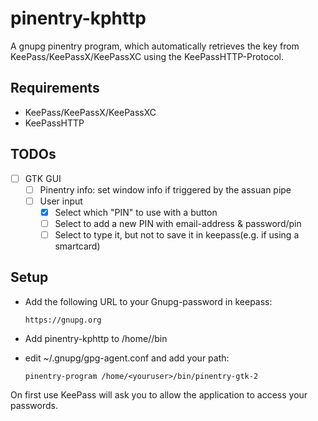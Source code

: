 # pinentry-kphttp

A gnupg pinentry program, which automatically retrieves the key from KeePass/KeePassX/KeePassXC using the KeePassHTTP-Protocol.

## Requirements
  * KeePass/KeePassX/KeePassXC
  * KeePassHTTP

## TODOs
  * [ ] GTK GUI
    * [ ] Pinentry info: set window info if triggered by the assuan pipe
    * [ ] User input
      * [x] Select which "PIN" to use with a button
      * [ ] Select to add a new PIN with email-address & password/pin
      * [ ] Select to type it, but not to save it in keepass(e.g. if using a smartcard)

## Setup
  * Add the following URL to your Gnupg-password in keepass:

        https://gnupg.org

  * Add pinentry-kphttp to /home/<youruser>/bin
  * edit ~/.gnupg/gpg-agent.conf and add your path:

        pinentry-program /home/<youruser>/bin/pinentry-gtk-2

On first use KeePass will ask you to allow the application to access your passwords.
